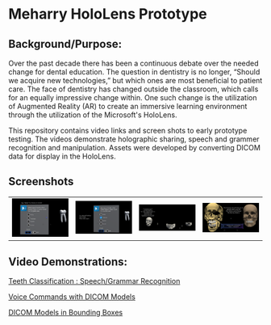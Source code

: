 # Meharry HoloLens Prototype

## Background/Purpose:  

Over the past decade there has been a continuous debate over the needed change for dental education.  The question in dentistry is no longer, “Should we acquire new technologies,” but which ones are most beneficial to patient care. The face of dentistry has changed outside the classroom, which calls for an equally impressive change within. One such change is the utilization of Augmented Reality (AR) to create an immersive learning environment through the utilization of the Microsoft's HoloLens.

This repository contains video links and screen shots to early prototype testing.  The videos demonstrate holographic sharing, speech and grammer recognition and manipulation. Assets were developed by converting DICOM data for display in the HoloLens. 

## Screenshots

<table>
    <tr>
        <td>
            <img alt="open image 1" src="docs/Image1.png">
        </td>
        <td>
            <img alt="open imgage 2" src="docs/Image2.png">
        </td>
        <td>
            <img alt="open image 3" src="docs/Image3.png">
        </td>
		<td>
            <img alt="open image 4" src="docs/image4.png">
        </td>
    </tr>
</table>

## Video Demonstrations: 

[Teeth Classification : Speech/Grammar Recognition](https://drive.google.com/open?id=0B01rMfZ-W8x0SlA0T0F1MjcySUU)

[Voice Commands with DICOM Models ](https://drive.google.com/open?id=0B01rMfZ-W8x0S19zUmQwQXJwdzg)

[DICOM Models in Bounding Boxes ](https://drive.google.com/open?id=0B01rMfZ-W8x0S19zUmQwQXJwdzg)


